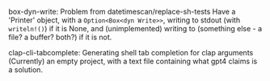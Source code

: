 box-dyn-write:
Problem from datetimescan/replace-sh-tests
Have a 'Printer' object, with a `Option<Box<dyn Write>>`, writing to stdout (with `writeln!()`) if it is None, and (unimplemented) writing to (something else - a file? a buffer? both?) if it is not.


clap-cli-tabcomplete:
Generating shell tab completion for clap arguments
(Currently) an empty project, with a text file containing what gpt4 claims is a solution.

